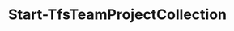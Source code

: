 ﻿---
title: Start-TfsTeamProjectCollection
breadcrumbs: [ "TeamProjectCollection" ]
parent: "TeamProjectCollection"
description: "Starts an offline team project collection and make it online. "
remarks: 
parameterSets: 
  "_All_": [  ] 
  "__AllParameterSets": 
parameters: 
inputs: 
outputs: 
notes: 
relatedLinks: 
  - text: "Online Version:" 
    uri: "https://tfscmdlets.dev/docs/cmdlets/TeamProjectCollection/Start-TfsTeamProjectCollection"
aliases: 
examples: 
---
